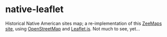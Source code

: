# native-leaflet

Historical Native American sites map; a re-implementation of this [ZeeMaps site](https://www.zeemaps.com/view?group=3008794), using [OpenStreetMap](https://www.openstreetmap.org) and [Leaflet.js](https://leafletjs.com/).  Not much to see, yet...
